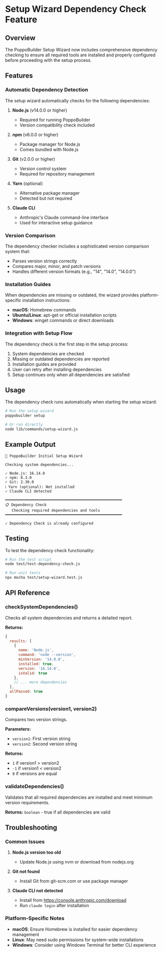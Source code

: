 # Setup Wizard Dependency Check Feature

## Overview

The PoppoBuilder Setup Wizard now includes comprehensive dependency checking to ensure all required tools are installed and properly configured before proceeding with the setup process.

## Features

### Automatic Dependency Detection

The setup wizard automatically checks for the following dependencies:

1. **Node.js** (v14.0.0 or higher)
   - Required for running PoppoBuilder
   - Version compatibility check included

2. **npm** (v6.0.0 or higher)
   - Package manager for Node.js
   - Comes bundled with Node.js

3. **Git** (v2.0.0 or higher)
   - Version control system
   - Required for repository management

4. **Yarn** (optional)
   - Alternative package manager
   - Detected but not required

5. **Claude CLI**
   - Anthropic's Claude command-line interface
   - Used for interactive setup guidance

### Version Comparison

The dependency checker includes a sophisticated version comparison system that:
- Parses version strings correctly
- Compares major, minor, and patch versions
- Handles different version formats (e.g., "14", "14.0", "14.0.0")

### Installation Guides

When dependencies are missing or outdated, the wizard provides platform-specific installation instructions:

- **macOS**: Homebrew commands
- **Ubuntu/Linux**: apt-get or official installation scripts
- **Windows**: winget commands or direct downloads

### Integration with Setup Flow

The dependency check is the first step in the setup process:

1. System dependencies are checked
2. Missing or outdated dependencies are reported
3. Installation guides are provided
4. User can retry after installing dependencies
5. Setup continues only when all dependencies are satisfied

## Usage

The dependency check runs automatically when starting the setup wizard:

```bash
# Run the setup wizard
poppobuilder setup

# Or run directly
node lib/commands/setup-wizard.js
```

## Example Output

```
🚀 PoppoBuilder Initial Setup Wizard

Checking system dependencies...

✓ Node.js: 16.14.0
✓ npm: 8.3.0
✓ Git: 2.30.0
ℹ Yarn (optional): Not installed
✓ Claude CLI detected

━━━━━━━━━━━━━━━━━━━━━━━━━━━━━━━━━━━━━━━━━━━━━━━━━━━━━
📋 Dependency Check
   Checking required dependencies and tools
━━━━━━━━━━━━━━━━━━━━━━━━━━━━━━━━━━━━━━━━━━━━━━━━━━━━━

✓ Dependency Check is already configured
```

## Testing

To test the dependency check functionality:

```bash
# Run the test script
node test/test-dependency-check.js

# Run unit tests
npx mocha test/setup-wizard.test.js
```

## API Reference

### checkSystemDependencies()

Checks all system dependencies and returns a detailed report.

**Returns:**
```javascript
{
  results: [
    {
      name: 'Node.js',
      command: 'node --version',
      minVersion: '14.0.0',
      installed: true,
      version: '16.14.0',
      isValid: true
    },
    // ... more dependencies
  ],
  allPassed: true
}
```

### compareVersions(version1, version2)

Compares two version strings.

**Parameters:**
- `version1`: First version string
- `version2`: Second version string

**Returns:**
- `1` if version1 > version2
- `-1` if version1 < version2
- `0` if versions are equal

### validateDependencies()

Validates that all required dependencies are installed and meet minimum version requirements.

**Returns:** `boolean` - true if all dependencies are valid

## Troubleshooting

### Common Issues

1. **Node.js version too old**
   - Update Node.js using nvm or download from nodejs.org

2. **Git not found**
   - Install Git from git-scm.com or use package manager

3. **Claude CLI not detected**
   - Install from https://console.anthropic.com/download
   - Run `claude login` after installation

### Platform-Specific Notes

- **macOS**: Ensure Homebrew is installed for easier dependency management
- **Linux**: May need sudo permissions for system-wide installations
- **Windows**: Consider using Windows Terminal for better CLI experience
